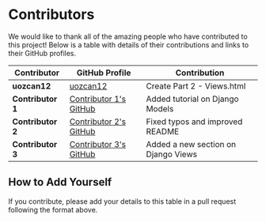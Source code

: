 # Contributors

We would like to thank all of the amazing people who have contributed to this project! Below is a table with details of their contributions and links to their GitHub profiles.

| Contributor | GitHub Profile | Contribution |
|-------------|----------------|--------------|
| **uozcan12** | [uozcan12](https://github.com/uozcan12) | Create Part 2 - Views.html |
| **Contributor 1** | [Contributor 1's GitHub](https://github.com/contributor1) | Added tutorial on Django Models |
| **Contributor 2** | [Contributor 2's GitHub](https://github.com/contributor2) | Fixed typos and improved README |
| **Contributor 3** | [Contributor 3's GitHub](https://github.com/contributor3) | Added a new section on Django Views |

## How to Add Yourself

If you contribute, please add your details to this table in a pull request following the format above.
